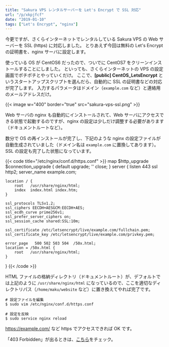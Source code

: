 ```yaml
---
title: "Sakura VPS レンタルサーバーを Let's Encrypt で SSL 対応"
url: "/p/xkpjfcf"
date: "2019-01-10"
tags: ["Let's Encrypt", "nginx"]
---
```


今更ですが、さくらインターネットでレンタルしている Sakura VPS の Web サーバーを SSL (https) に対応しました。
とりあえず今回は無料の Let's Encrypt の証明書を、nginx サーバに設定します。

使っている OS が CentOS6 だったので、ついでに CentOS7 をクリーンインストールすることにしました。
といっても、さくらインターネットの VPS の設定画面でポチポチとやっていくだけ。
ここで、**[public] CentOS_LetsEncrypt** というスタートアップスクリプトを選んだら、自動的に SSL の証明書などの対応が完了します。
入力するパラメータはドメイン（`example.com` など）と連絡用のメールアドレスだけ。

{{< image w="400" border="true" src="sakura-vps-ssl.png" >}}

Web サーバの nginx も自動的にインストールされて、Web サーバにアクセスできる状態で起動するのですが、nginx の設定は少しだけ調整する必要があります（ドキュメントルートなど）。

数分で OS の再インストールが完了し、下記のような nginx の設定ファイルが自動生成されていました（ドメイン名は `example.com` に置換してあります）。
SSL の設定も完了した状態になっています。

{{< code title="/etc/nginx/conf.d/https.conf" >}}
map $http_upgrade $connection_upgrade {
    default upgrade;
    ''      close;
}
server {
    listen 443 ssl http2;
    server_name example.com;

    location / {
        root   /usr/share/nginx/html;
        index  index.html index.htm;
    }

    ssl_protocols TLSv1.2;
    ssl_ciphers EECDH+AESGCM:EECDH+AES;
    ssl_ecdh_curve prime256v1;
    ssl_prefer_server_ciphers on;
    ssl_session_cache shared:SSL:10m;

    ssl_certificate /etc/letsencrypt/live/example.com/fullchain.pem;
    ssl_certificate_key /etc/letsencrypt/live/example.com/privkey.pem;

    error_page   500 502 503 504  /50x.html;
    location = /50x.html {
        root   /usr/share/nginx/html;
    }
}
{{< /code >}}

HTML ファイルの格納ディレクトリ（ドキュメントルート）が、デフォルトでは上記のように `/usr/share/nginx/html` になっているので、ここを適切なディレクトリパス（`/home/maku/website` など）に置き換えてやれば完了です。

```
# 設定ファイルを編集
$ sudo vim /etc/nginx/conf.d/https.conf

# 設定を反映
$ sudo service nginx reload
```

https://example.com/ など https でアクセスできれば OK です。

「403 Forbidden」が出るときは、[こちら](/p/ew5zmmw)をチェック。

